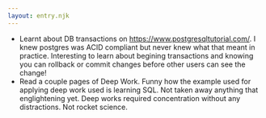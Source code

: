 ```yaml
---
layout: entry.njk
---
```


- Learnt about DB transactions on https://www.postgresqltutorial.com/. I knew postgres was ACID compliant but never knew what that meant in practice. Interesting to learn about begining transactions and knowing you can rollback or commit changes before other users can see the change! 
- Read a couple pages of Deep Work. Funny how the example used for applying deep work used is learning SQL. Not taken away anything that englightening yet. Deep works required concentration without any distractions. Not rocket science.
